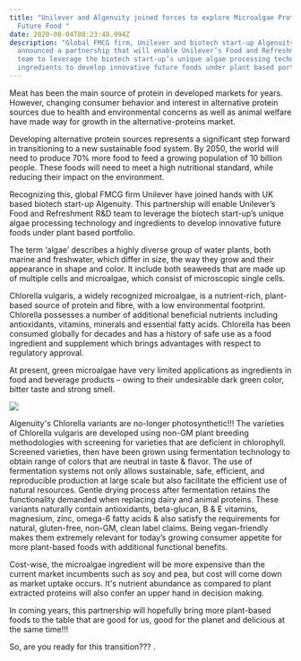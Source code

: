 ```yaml
---
title: "Unilever and Algenuity joined forces to explore Microalgae Protein as a
  Future Food "
date: 2020-08-04T08:23:48.994Z
description: "Global FMCG firm, Unilever and biotech start-up Algenuity have
  announced a partnership that will enable Unilever’s Food and Refreshment R&D
  team to leverage the biotech start-up’s unique algae processing technology and
  ingredients to develop innovative future foods under plant based portfolio. "
---
```

Meat has been the main source of protein in developed markets for years. However, changing consumer behavior and interest in alternative protein sources due to health and environmental concerns as well as animal welfare have made way for growth in the alternative-proteins market.

Developing alternative protein sources represents a significant step forward in transitioning to a new sustainable food system. By 2050, the world will need to produce 70% more food to feed a growing population of 10 billion people. These foods will need to meet a high nutritional standard, while reducing their impact on the environment.

Recognizing this, global FMCG firm Unilever have joined hands with UK based biotech start-up Algenuity. This partnership will enable Unilever’s Food and Refreshment R&D team to leverage the biotech start-up’s unique algae processing technology and ingredients to develop innovative future foods under plant based portfolio. 

The term ‘algae’ describes a highly diverse group of water plants, both marine and freshwater, which differ in size, the way they grow and their appearance in shape and color. It include both seaweeds that are made up of multiple cells and microalgae, which consist of microscopic single cells. 

Chlorella vulgaris, a widely recognized microalgae, is a nutrient-rich, plant-based source of protein and fibre, with a low environmental footprint. Chlorella possesses a number of additional beneficial nutrients including antioxidants, vitamins, minerals and essential fatty acids. Chlorella has been consumed globally for decades and has a history of safe use as a food ingredient and supplement which brings advantages with respect to regulatory approval. 

At present, green microalgae have very limited applications as ingredients in food and beverage products – owing to their undesirable dark green color, bitter taste and strong smell.

![](/img/343-19-chlorella_image_020519.jpg)

Algenuity's Chlorella variants are no-longer photosynthetic!!! The varieties of Chlorella vulgaris are developed using non-GM plant breeding methodologies with screening for varieties that are deficient in chlorophyll. Screened varieties, then have been grown using fermentation technology to obtain range of colors that are neutral in taste & flavor. The use of fermentation systems not only allows sustainable, safe, efficient, and reproducible production at large scale but also facilitate the efficient use of natural resources. Gentle drying process after fermentation retains the functionality demanded when replacing dairy and animal proteins. These variants naturally contain antioxidants, beta-glucan, B & E vitamins, magnesium, zinc, omega-6 fatty acids & also satisfy the requirements for natural, gluten-free, non-GM, clean label claims. Being vegan-friendly makes them extremely relevant for today’s growing consumer appetite for more plant-based foods with additional functional benefits. 

Cost-wise, the microalgae ingredient will be more expensive than the current market incumbents such as soy and pea, but cost will come down as market uptake occurs. It's nutrient abundance as compared to plant extracted proteins will also confer an upper hand in decision making.

In coming years, this partnership will hopefully bring more plant-based foods to the table that are good for us, good for the planet and delicious at the same time!!!

So, are you ready for this transition??? .